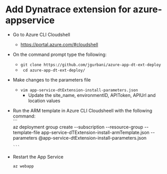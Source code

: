 # Add Dynatrace extension for azure-appservice

- Go to Azure CLI Cloudshell 
  - https://portal.azure.com/#cloudshell
- On the command prompt type the following: 
  - ``` git clone https://github.com/jgurbani/azure-app-dt-ext-deploy ```
  - ```  cd azure-app-dt-ext-deploy/ ```
- Make changes to the parameters file
  - ``` vim app-service-dtExtension-install-parameters.json ```
    - Update the site_name, environmentID, APIToken, APIUrl and location values
- Run the ARM template in Azure CLI Cloudsheell with the following command:  
      ```    
      az deployment group create  --subscription  <AzSubscriptionName> --resource-group <AzResourceGroup> --template-file app-service-dTExtension-install-armTemplate.json --parameters @app-service-dtExtension-install-parameters.json
  
      ```  
- Restart the App Service
  
    ```
    az webapp

    ```
